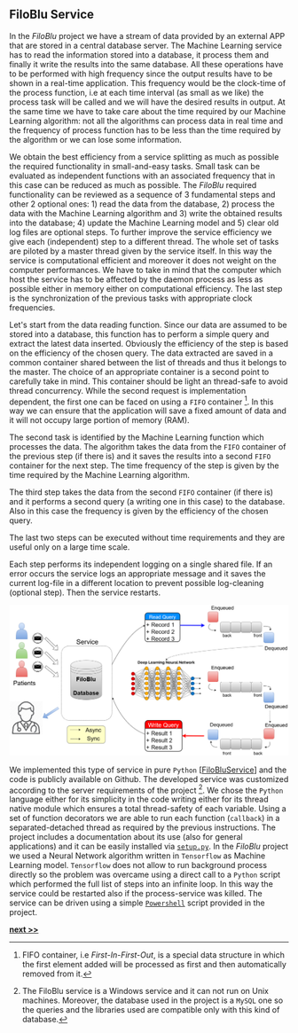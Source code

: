 ## FiloBlu Service

In the *FiloBlu* project we have a stream of data provided by an external APP that are stored in a central database server.
The Machine Learning service has to read the information stored into a database, it process them and finally it write the results into the same database.
All these operations have to be performed with high frequency since the output results have to be shown in a real-time application.
This frequency would be the clock-time of the process function, i.e at each time interval (as small as we like) the process task will be called and we will have the desired results in output.
At the same time we have to take care about the time required by our Machine Learning algorithm: not all the algorithms can process data in real time and the frequency of process function has to be less than the time required by the algorithm or we can lose some information.

We obtain the best efficiency from a service splitting as much as possible the required functionality in small-and-easy tasks.
Small task can be evaluated as independent functions with an associated frequency that in this case can be reduced as much as possible.
The *FiloBlu* required functionality can be reviewed as a sequence of 3 fundamental steps and other 2 optional ones: 1) read the data from the database, 2) process the data with the Machine Learning algorithm and 3) write the obtained results into the database; 4) update the Machine Learning model and 5) clear old log files are optional steps.
To further improve the service efficiency we give each (independent) step to a different thread.
The whole set of tasks are piloted by a master thread given by the service itself.
In this way the service is computational efficient and moreover it does not weight on the computer performances.
We have to take in mind that the computer which host the service has to be affected by the daemon process as less as possible either in memory either on computational efficiency.
The last step is the synchronization of the previous tasks with appropriate clock frequencies.

Let's start from the data reading function.
Since our data are assumed to be stored into a database, this function has to perform a simple query and extract the latest data inserted.
Obviously the efficiency of the step is based on the efficiency of the chosen query.
The data extracted are saved in a common container shared between the list of threads and thus it belongs to the master.
The choice of an appropriate container is a second point to carefully take in mind.
This container should be light an thread-safe to avoid thread concurrency.
While the second request is implementation dependent, the first one can be faced on using a `FIFO` container [^1].
In this way we can ensure that the application will save a fixed amount of data and it will not occupy large portion of memory (RAM).

The second task is identified by the Machine Learning function which processes the data.
The algorithm takes the data from the `FIFO` container of the previous step (if there is) and it saves the results into a second `FIFO` container for the next step.
The time frequency of the step is given by the time required by the Machine Learning algorithm.

The third step takes the data from the second `FIFO` container (if there is) and it performs a second query (a writing one in this case) to the database.
Also in this case the frequency is given by the efficiency of the chosen query.

The last two steps can be executed without time requirements and they are useful only on a large time scale.

Each step performs its independent logging on a single shared file.
If an error occurs the service logs an appropriate message and it saves the current log-file in a different location to prevent possible log-cleaning (optional step).
Then the service restarts.

![FiloBlu Service computation scheme.](../img/FiloBluService.png)

We implemented this type of service in pure `Python` [[FiloBluService](https://github.com/Nico-Curti/FiloBluService)] and the code is publicly available on Github.
The developed service was customized according to the server requirements of the project [^2].
We chose the `Python` language either for its simplicity in the code writing either for its thread native module which ensures a total thread-safety of each variable.
Using a set of function decorators we are able to run each function (`callback`) in a separated-detached thread as required by the previous instructions.
The project includes a documentation about its use (also for general applications) and it can be easily installed via [`setup.py`](https://github.com/Nico-Curti/FiloBluService/blob/master/setup.py).
In the *FiloBlu* project we used a Neural Network algorithm written in `Tensorflow` as Machine Learning model.
`Tensorflow` does not allow to run background process directly so the problem was overcame using a direct call to a `Python` script which performed the full list of steps into an infinite loop.
In this way the service could be restarted also if the process-service was killed.
The service can be driven using a simple [`Powershell`](https://github.com/Nico-Curti/FiloBluService/blob/master/filobluservice.ps1) script provided in the project.


[^1]: FIFO container, i.e *First-In-First-Out*, is a special data structure in which the first element added will be processed as first and then automatically removed from it.

[^2]: The FiloBlu service is a Windows service and it can not run on Unix machines. Moreover, the database used in the project is a `MySQL` one so the queries and the libraries used are compatible only with this kind of database.

[**next >>**](./cryptography.md)
